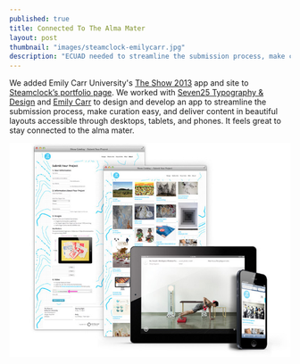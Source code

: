 ```yaml
---
published: true
title: Connected To The Alma Mater
layout: post
thumbnail: "images/steamclock-emilycarr.jpg"
description: "ECUAD needed to streamline the submission process, make curation easy, and deliver content in beautiful layouts accessible through desktops, tablets, and phones."
---
```

We added Emily Carr University's [The Show 2013](http://theshow2013.ecuad.ca/) app and site to [Steamclock’s portfolio page](http://www.steamclock.com/portfolio). We worked with [Seven25 Typography & Design](http://seven25.com/) and [Emily Carr](http://www.ecuad.ca) to design and develop an app to streamline the submission process, make curation easy, and deliver content in beautiful layouts accessible through desktops, tablets, and phones. It feels great to stay connected to the alma mater.

<img src="/images/ECUAD-Responsive.jpg" alt="The Responsive Emily Carr University The Show 2013 app." width="788"/>